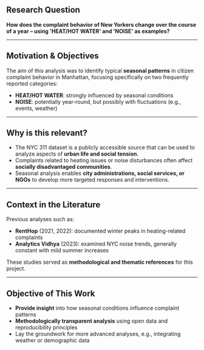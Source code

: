 ## Research Question

**How does the complaint behavior of New Yorkers change over the course of a year – using 'HEAT/HOT WATER' and 'NOISE' as examples?**

---

## Motivation & Objectives

The aim of this analysis was to identify typical **seasonal patterns** in citizen complaint behavior in Manhattan, focusing specifically on two frequently reported categories:

- **HEAT/HOT WATER**: strongly influenced by seasonal conditions  
- **NOISE**: potentially year-round, but possibly with fluctuations (e.g., events, weather)

---

## Why is this relevant?

- The NYC 311 dataset is a publicly accessible source that can be used to analyze aspects of **urban life and social tension**.
- Complaints related to heating issues or noise disturbances often affect **socially disadvantaged communities**.
- Seasonal analysis enables **city administrations, social services, or NGOs** to develop more targeted responses and interventions.

---

## Context in the Literature

Previous analyses such as:

- **RentHop** (2021, 2022): documented winter peaks in heating-related complaints  
- **Analytics Vidhya** (2023): examined NYC noise trends, generally constant with mild summer increases

These studies served as **methodological and thematic references** for this project.

---

## Objective of This Work

- **Provide insight** into how seasonal conditions influence complaint patterns  
- **Methodologically transparent analysis** using open data and reproducibility principles  
- Lay the groundwork for more advanced analyses, e.g., integrating weather or demographic data
